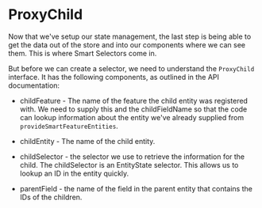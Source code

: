 # ProxyChild

Now that we've setup our state management, the last step is being able to get the data out of the store and into our components where we can see them. This is where Smart Selectors come in.

But before we can create a selector, we need to understand the `ProxyChild` interface. It has the following components, as outlined in the API documentation:

- childFeature - The name of the feature the child entity was registered with. We need to supply this and the childFieldName so that the code can lookup information about the entity we've already supplied from `provideSmartFeatureEntities`.

- childEntity - The name of the child entity.

- childSelector - the selector we use to retrieve the information for the child. The childSelector is an EntityState selector. This allows us to lookup an ID in the entity quickly.

- parentField - the name of the field in the parent entity that contains the IDs of the children.
